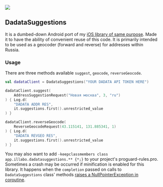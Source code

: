 [![](https://jitpack.io/v/illabo/DadataSuggestions.svg)](https://jitpack.io/#illabo/DadataSuggestions)

## DadataSuggestions

It is a dumbed-down Android port of my [iOS library of same purpose](https://github.com/illabo/IIDadata). Made it to have the ability of convenient reuse of this code.
It is primarily intended to be used as a geocoder (forward and reverse) for addresses within Russia.

### Usage

There are three methods available `suggest`, `geocode`, `reverseGeocode`.
```Kotlin
val dadataClient = DadataSuggestions("YOUR DADATA API TOKEN HERE") 

dadataClient.suggest(
    AddressSuggestionRequest("Новая москва", 3, "ru")
) { Log.d(
    "DADATA ADDR RES",
    it.suggestions.first().unrestricted_value
) } 

dadataClient.reverseGeocode(
    ReverseGeocodeRequest(43.115141, 131.885341, 1)
) { Log.d(
    "DADATA REVGEO RES",
    it.suggestions.first().unrestricted_value
) }
```
You may also want to add `-keepclassmembers class app.illabo.dadatasuggestions.** {*;}` to your project's proguard-rules.pro. Sometimes a crash may be occurred if minification is enabled for this library. It happens when the `completion` passed on calls to `DadataSuggestions` class' methods [raises a NullPointerException in coroutine](https://github.com/Kotlin/kotlinx.coroutines/issues/910).